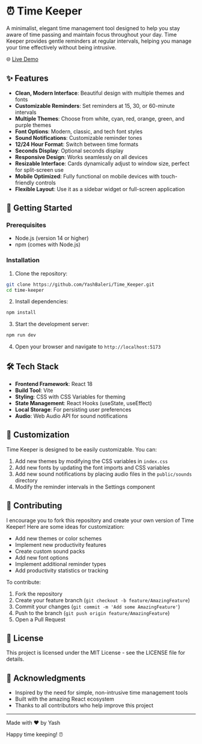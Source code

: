 # ⏰ Time Keeper

A minimalist, elegant time management tool designed to help you stay aware of time passing and maintain focus throughout your day. Time Keeper provides gentle reminders at regular intervals, helping you manage your time effectively without being intrusive.

🌐 [Live Demo](https://thetimekeeper.vercel.app)

## ✨ Features

- **Clean, Modern Interface**: Beautiful design with multiple themes and fonts
- **Customizable Reminders**: Set reminders at 15, 30, or 60-minute intervals
- **Multiple Themes**: Choose from white, cyan, red, orange, green, and purple themes
- **Font Options**: Modern, classic, and tech font styles
- **Sound Notifications**: Customizable reminder tones
- **12/24 Hour Format**: Switch between time formats
- **Seconds Display**: Optional seconds display
- **Responsive Design**: Works seamlessly on all devices
- **Resizable Interface**: Cards dynamically adjust to window size, perfect for split-screen use
- **Mobile Optimized**: Fully functional on mobile devices with touch-friendly controls
- **Flexible Layout**: Use it as a sidebar widget or full-screen application

## 🚀 Getting Started

### Prerequisites

- Node.js (version 14 or higher)
- npm (comes with Node.js)

### Installation

1. Clone the repository:

```bash
git clone https://github.com/YashBaleri/Time_Keeper.git
cd time-keeper
```

2. Install dependencies:

```bash
npm install
```

3. Start the development server:

```bash
npm run dev
```

4. Open your browser and navigate to `http://localhost:5173`

## 🛠️ Tech Stack

- **Frontend Framework**: React 18
- **Build Tool**: Vite
- **Styling**: CSS with CSS Variables for theming
- **State Management**: React Hooks (useState, useEffect)
- **Local Storage**: For persisting user preferences
- **Audio**: Web Audio API for sound notifications

## 🎨 Customization

Time Keeper is designed to be easily customizable. You can:

1. Add new themes by modifying the CSS variables in `index.css`
2. Add new fonts by updating the font imports and CSS variables
3. Add new sound notifications by placing audio files in the `public/sounds` directory
4. Modify the reminder intervals in the Settings component

## 🤝 Contributing

I encourage you to fork this repository and create your own version of Time Keeper! Here are some ideas for customization:

- Add new themes or color schemes
- Implement new productivity features
- Create custom sound packs
- Add new font options
- Implement additional reminder types
- Add productivity statistics or tracking

To contribute:

1. Fork the repository
2. Create your feature branch (`git checkout -b feature/AmazingFeature`)
3. Commit your changes (`git commit -m 'Add some AmazingFeature'`)
4. Push to the branch (`git push origin feature/AmazingFeature`)
5. Open a Pull Request

## 📝 License

This project is licensed under the MIT License - see the LICENSE file for details.

## 🙏 Acknowledgments

- Inspired by the need for simple, non-intrusive time management tools
- Built with the amazing React ecosystem
- Thanks to all contributors who help improve this project

---

Made with ❤️ by Yash

Happy time keeping! ⏰
